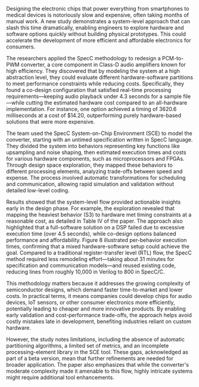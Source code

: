 Designing the electronic chips that power everything from smartphones to medical devices is notoriously slow and expensive, often taking months of manual work. A new study demonstrates a system-level approach that can slash this time dramatically, enabling engineers to explore hardware and software options quickly without building physical prototypes. This could accelerate the development of more efficient and affordable electronics for consumers.

The researchers applied the SpecC methodology to redesign a PCM-to-PWM converter, a core component in Class-D audio amplifiers known for high efficiency. They discovered that by modeling the system at a high abstraction level, they could evaluate different hardware-software partitions to meet performance constraints while reducing costs. Specifically, they found a co-design configuration that satisfied real-time processing requirements—keeping audio playback under 4.3 seconds for a sample file—while cutting the estimated hardware cost compared to an all-hardware implementation. For instance, one option achieved a timing of 3620.6 milliseconds at a cost of $14.20, outperforming purely hardware-based solutions that were more expensive.

The team used the SpecC System-on-Chip Environment (SCE) to model the converter, starting with an untimed specification written in SpecC language. They divided the system into behaviors representing key functions like upsampling and noise shaping, then estimated execution times and costs for various hardware components, such as microprocessors and FPGAs. Through design space exploration, they mapped these behaviors to different processing elements, analyzing trade-offs between speed and expense. The process involved automatic transformations for scheduling and communication, allowing rapid simulation and validation without detailed low-level coding.

Results showed that the system-level flow provided actionable insights early in the design phase. For example, the exploration revealed that mapping the heaviest behavior (S3) to hardware met timing constraints at a reasonable cost, as detailed in Table IV of the paper. The approach also highlighted that a full-software solution on a DSP failed due to excessive execution time (over 4.5 seconds), while co-design options balanced performance and affordability. Figure 8 illustrated per-behavior execution times, confirming that a mixed hardware-software setup could achieve the goal. Compared to a traditional register-transfer level (RTL) flow, the SpecC method required less remodeling effort—taking about 31 minutes for specification and communication models—and reused existing code, reducing lines from roughly 10,000 in Verilog to 800 in SpecC/C.

This methodology matters because it addresses the growing complexity of semiconductor designs, which demand faster time-to-market and lower costs. In practical terms, it means companies could develop chips for audio devices, IoT sensors, or other consumer electronics more efficiently, potentially leading to cheaper and more innovative products. By enabling early validation and cost-performance trade-offs, the approach helps avoid costly mistakes late in development, benefiting industries reliant on custom hardware.

However, the study notes limitations, including the absence of automatic partitioning algorithms, a limited set of metrics, and an incomplete processing-element library in the SCE tool. These gaps, acknowledged as part of a beta version, mean that further refinements are needed for broader application. The paper also emphasizes that while the converter's moderate complexity made it amenable to this flow, highly intricate systems might require additional tool enhancements.